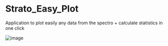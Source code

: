 # Strato_Easy_Plot
Application to plot easily any data from the spectro + calculate statistics in one click 

![image](https://github.com/NATRIST-0/Strato_Easy_Plot_VC/assets/167151443/f6af6040-aa65-4d58-a006-a7ac4f5ba030)
